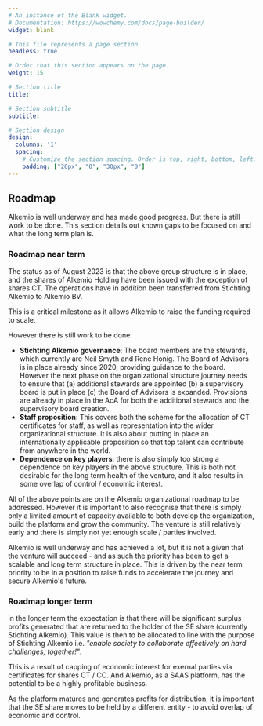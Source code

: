 ```yaml
---
# An instance of the Blank widget.
# Documentation: https://wowchemy.com/docs/page-builder/
widget: blank

# This file represents a page section.
headless: true

# Order that this section appears on the page.
weight: 15

# Section title
title: 

# Section subtitle
subtitle: 

# Section design
design:
  columns: '1'
  spacing:
    # Customize the section spacing. Order is top, right, bottom, left.
    padding: ["20px", "0", "30px", "0"]
---
```


## **Roadmap**
Alkemio is well underway and has made good progress. But there is still work to be done. This section details out known gaps to be focused on and what the long term plan is. 

### Roadmap near term
The status as of August 2023 is that the above group structure is in place, and the shares of Alkemio Holding have been issued with the exception of shares CT. The operations have in addition been transferred from Stichting Alkemio to Alkemio BV.

This is a critical milestone as it allows Alkemio to raise the funding required to scale. 

However there is still work to be done:
* **Stichting Alkemio governance**: The board members are the stewards, which currently are Neil Smyth and Rene Honig. The Board of Advisors is in place already since 2020, providing guidance to the board. However the next phase on the organizational structure journey needs to ensure that (a) additional stewards are appointed (b) a supervisory board is put in place (c) the Board of Advisors is expanded. Provisions are already in place in the AoA for both the additional stewards and the supervisory board creation.
* **Staff proposition**: This covers both the scheme for the allocation of CT certificates for staff, as well as representation into the wider organizational structure. It is also about putting in place an internationally applicable proposition so that top talent can contribute from anywhere in the world. 
* **Dependence on key players**:  there is also simply too strong a dependence on key players in the above structure. This is both not desirable for the long term health of the venture, and it also results in some overlap of control / economic interest. 

All of the above points are on the Alkemio organizational roadmap to be addressed. However it is important to also recognise that there is simply only a limited amount of capacity available to both develop the organization, build the platform and grow the community. The venture is still relatively early and there is simply not yet enough scale / parties involved. 

Alkemio is well underway and has achieved a lot, but it is not a given that the venture will succeed - and as such the priority has been to get a scalable and long term structure in place. This is driven by the near term priority to be in a position to raise funds to accelerate the journey and secure Alkemio's future. 

### Roadmap longer term
in the longer term the expectation is that there will be significant surplus profits generated that are returned to the holder of the SE share (currently Stichting Alkemio). This value is then to be allocated to line with the purpose of Stichting Alkemio i.e. _"enable society to collaborate effectively on hard challenges, together!"_. 

This is a result of capping of economic interest for exernal parties via certificates for shares CT / CC. And Alkemio, as a SAAS platform, has the potential to be a highly profitable business.

As the platform matures and generates profits for distribution, it is important that the SE share moves to be held by a different entity - to avoid overlap of economic and control. 

